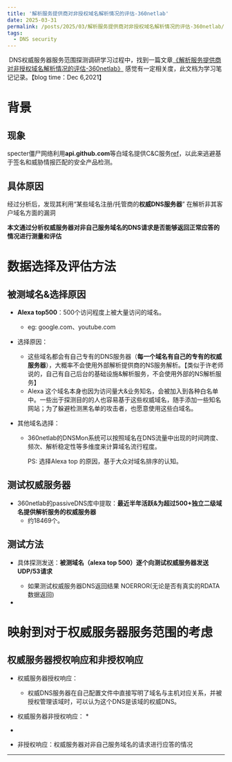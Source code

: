 ```yaml
---
title: '解析服务提供商对非授权域名解析情况的评估-360netlab'
date: 2025-03-31
permalink: /posts/2025/03/解析服务提供商对非授权域名解析情况的评估-360netlab/
tags:
  - DNS security
---
```


​       DNS权威服务器服务范围探测调研学习过程中，找到一篇文章[《解析服务提供商对非授权域名解析情况的评估-360netlab》](https://blog.netlab.360.com/analysis-of-popular-domain-names-by-non-authorized-resolvers/) 感觉有一定相关度，此文档为学习笔记记录。【blog time：Dec 6,2021】

# 背景

## 现象

specter僵尸网络利用**api.github.com**等白域名提供C&C服务[ref](https://blog.netlab.360.com/specter-domain-whitelist-abuse/)，以此来逃避基于签名和威胁情报匹配的安全产品检测。

## 具体原因

经过分析后，发现其利用“某些域名注册/托管商的**权威DNS服务器**” 在解析非其客户域名方面的漏洞

**本文通过分析权威服务器对非自己服务域名的DNS请求是否能够返回正常应答的情况进行测量和评估**

# 数据选择及评估方法

## 被测域名&选择原因

* **Alexa top500**：500个访问程度上被大量访问的域名。
  * eg: google.com、youtube.com 
* 选择原因：
  * 这些域名都会有自己专有的DNS服务器（**每一个域名有自己的专有的权威服务器**），大概率不会使用外部解析提供商的NS服务解析。【类似于许老师说的，自己有自己后台的基础设施&解析服务，不会使用外部的NS解析服务】
  * Alexa 这个域名本身也因为访问量大&业务知名，会被加入到各种白名单中。一些出于探测目的的人也容易基于这些权威域名，随手添加一些知名网站；为了躲避检测黑名单的攻击者，也愿意使用这些白域名。

* 其他域名选择：

  * 360netlab的DNSMon系统可以按照域名在DNS流量中出现的时间跨度、频次、解析稳定性等多维度来计算域名流行程度。

    PS: 选择Alexa top 的原因，基于大众对域名排序的认知。

## 测试权威服务器

* 360netlab的passiveDNS库中提取：**最近半年活跃&为超过500+独立二级域名提供解析服务的权威服务器**
  * 约18469个。

## 测试方法

* 具体探测发送：**被测域名（alexa top 500）逐个向测试权威服务器发送UDP/53请求**
  * 如果测试权威服务器DNS返回结果 NOERROR(无论是否有真实的RDATA数据返回)
    
* 





# 映射到对于权威服务器服务范围的考虑

## 权威服务器授权响应和非授权响应

* 权威服务器授权响应：
  * 权威DNS服务器在自己配置文件中直接写明了域名与主机对应关系，并被授权管理该域时，可以认为这个DNS是该域的权威DNS。
* 权威服务器非授权响应：
  * 
* 

* 非授权响应：权威服务器对非自己服务域名的请求进行应答的情况




------

